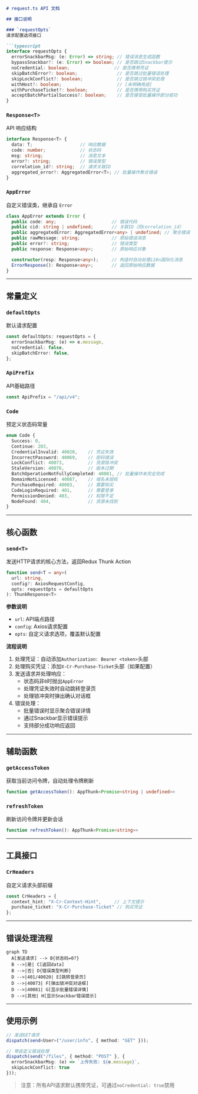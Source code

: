 ```markdown
# request.ts API 文档

## 接口说明

### `requestOpts`
请求配置选项接口

```typescript
interface requestOpts {
  errorSnackbarMsg: (e: Error) => string; // 错误消息生成函数
  bypassSnackbar?: (e: Error) => boolean; // 是否跳过Snackbar提示
  noCredential: boolean;                 // 是否携带凭证
  skipBatchError?: boolean;               // 是否跳过批量错误处理
  skipLockConflict?: boolean;             // 是否跳过锁冲突处理
  withHost?: boolean;                     // [未明确用途]
  withPurchaseTicket?: boolean;           // 是否携带购买凭证
  acceptBatchPartialSuccess?: boolean;    // 是否接受批量操作部分成功
}
```

### `Response<T>`
API 响应结构

```typescript
interface Response<T> {
  data: T;                  // 响应数据
  code: number;             // 状态码
  msg: string;              // 消息文本
  error?: string;           // 错误类型
  correlation_id?: string;  // 请求关联ID
  aggregated_error?: AggregatedError<T>; // 批量操作聚合错误
}
```

### `AppError`
自定义错误类，继承自 `Error`

```typescript
class AppError extends Error {
  public code: any;                     // 错误代码
  public cid: string | undefined;       // 关联ID（同correlation_id）
  public aggregatedError: AggregatedError<any> | undefined; // 聚合错误
  public rawMessage: string;            // 原始错误消息
  public error?: string;                // 错误类型
  public response: Response<any>;       // 原始响应对象

  constructor(resp: Response<any>);     // 构造时自动处理i18n国际化消息
  ErrorResponse(): Response<any>;       // 返回原始响应数据
}
```

---

## 常量定义

### `defaultOpts`
默认请求配置

```typescript
const defaultOpts: requestOpts = {
  errorSnackbarMsg: (e) => e.message,
  noCredential: false,
  skipBatchError: false,
};
```

### `ApiPrefix`
API基础路径

```typescript
const ApiPrefix = "/api/v4";
```

### `Code`
预定义状态码常量

```typescript
enum Code {
  Success: 0,
  Continue: 203,
  CredentialInvalid: 40020,    // 凭证失效
  IncorrectPassword: 40069,    // 密码错误
  LockConflict: 40073,         // 资源锁冲突
  StaleVersion: 40076,         // 版本过期
  BatchOperationNotFullyCompleted: 40081, // 批量操作未完全完成
  DomainNotLicensed: 40087,    // 域名未授权
  PurchaseRequired: 40083,     // 需要购买
  CodeLoginRequired: 401,      // 需要登录
  PermissionDenied: 403,       // 权限不足
  NodeFound: 404,              // 资源未找到
}
```

---

## 核心函数

### `send<T>`
发送HTTP请求的核心方法，返回Redux Thunk Action

```typescript
function send<T = any>(
  url: string,
  config?: AxiosRequestConfig,
  opts: requestOpts = defaultOpts
): ThunkResponse<T>
```

**参数说明**
- `url`: API端点路径
- `config`: Axios请求配置
- `opts`: 自定义请求选项，覆盖默认配置

**流程说明**
1. 处理凭证：自动添加`Authorization: Bearer <token>`头部
2. 处理购买凭证：添加`X-Cr-Purchase-Ticket`头部（如果配置）
3. 发送请求并处理响应：
   - 状态码非`0`时抛出`AppError`
   - 处理凭证失效时自动跳转登录页
   - 处理锁冲突时弹出确认对话框
4. 错误处理：
   - 批量错误时显示聚合错误详情
   - 通过Snackbar显示错误提示
   - 支持部分成功响应返回

---

## 辅助函数

### `getAccessToken`
获取当前访问令牌，自动处理令牌刷新

```typescript
function getAccessToken(): AppThunk<Promise<string | undefined>>
```

### `refreshToken`
刷新访问令牌并更新会话

```typescript
function refreshToken(): AppThunk<Promise<string>>
```

---

## 工具接口

### `CrHeaders`
自定义请求头部前缀

```typescript
const CrHeaders = {
  context_hint: "X-Cr-Context-Hint",     // 上下文提示
  purchase_ticket: "X-Cr-Purchase-Ticket" // 购买凭证
};
```

---

## 错误处理流程

```mermaid
graph TD
  A[发送请求] --> B{状态码=0?}
  B -->|是| C[返回data]
  B -->|否| D{错误类型判断}
  D -->|401/40020| E[跳转登录页]
  D -->|40073| F[弹出锁冲突对话框]
  D -->|40081| G[显示批量错误详情]
  D -->|其他| H[显示Snackbar错误提示]
```

---

## 使用示例

```typescript
// 发送GET请求
dispatch(send<User>("/user/info", { method: "GET" }));

// 带自定义错误处理
dispatch(send("/files", { method: "POST" }, {
  errorSnackbarMsg: (e) => `上传失败: ${e.message}`,
  skipLockConflict: true
}));
```

> 注意：所有API请求默认携带凭证，可通过`noCredential: true`禁用